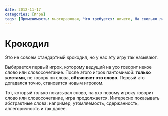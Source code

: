 ```yaml
---
date: 2012-11-17
categories: [Игра]
tags: [Применимость: многоразовая, Что требуется: ничего, На сколько людей рассчитано: от 2, Подвижность: да]
---
```


# Крокодил

Это не совсем стандартный крокодил, но у нас эту игру так называют.

Выбирается первый игрок, которому ведущий на ухо говорит некое слово или словосочетание. После этого игрок пантомимой: **только жестами**, не говоря ни слова, **объясняет это слово**. Первый кто догадался точно, становится новым игроком.

Тот, который только показывал слово, на ухо новому игроку говорит слово или словосочетание, игра продолжается. Интересно показывать абстрактные слова: например, утомляемость, сдержанность, аллегоричность и так далее.
